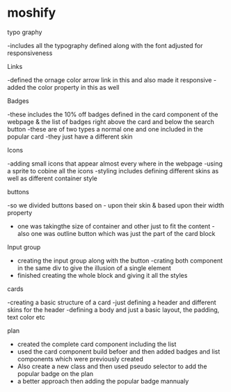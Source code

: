 # moshify

typo graphy

-includes all the typography defined along with the font adjusted for responsiveness

Links

-defined the ornage color arrow link in this and also made it responsive
-added the color property in this as well

Badges

-these includes the 10% off badges defined in the card component of the webpage & the list of badges right above the card and below the search button
-these are of two types a normal one and one included in the popular card
-they just have a different skin

Icons

-adding small icons that appear almost every where in the webpage
-using a sprite to cobine all the icons
-styling includes defining different skins as well as different
container style

buttons

-so we divided buttons based on - upon their skin & based upon their width property

- one was takingthe size of container and other just to fit the content - also one was outline button which was just the part
  of the card block

Input group

- creating the input group along with the button
  -crating both component in the same div to give the
  illusion of a single element
- finished creating the whole block and giving it all the styles

cards

-creating a basic structure of a card
-just defining a header and different skins for the header
-defining a body and just a basic layout, the padding, text color etc

plan

- created the complete card component including the list
- used the card component build befoer and then added badges and list
  components which were previously created
- Also create a new class and then used pseudo selector to add the
  popular badge on the plan
- a better approach then adding the popular badge mannualy
